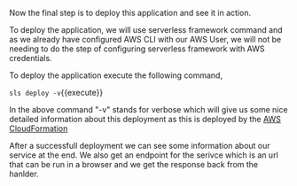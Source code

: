 Now the final step is to deploy this application and see it in action.

To deploy the application, we will use serverless framework command and as we already have configured
AWS CLI with our AWS User, we will not be needing to do the step of configuring serverless framework with AWS credentials.

To deploy the application execute the following command,

`sls deploy -v`{{execute}}

In the above command "-v" stands for verbose which will give us some nice detailed information about this deployment as this is deployed by the [AWS CloudFormation](https://aws.amazon.com/cloudformation/)

After a successfull deployment we can see some information about our service at the end. We also get an endpoint for the serivce which is an url that can be run in a browser and we get the response back from the hanlder.
